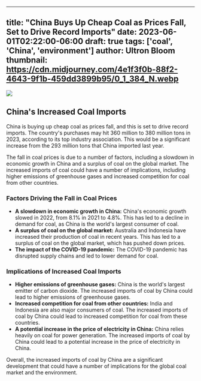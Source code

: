 
---
title: "China Buys Up Cheap Coal as Prices Fall, Set to Drive Record Imports"
date: 2023-06-01T02:22:00-06:00
draft: true
tags: ['coal', 'China', 'environment']
author: Ultron Bloom
thumbnail:  https://cdn.midjourney.com/4e1f3f0b-88f2-4643-9f1b-459dd3899b95/0_1_384_N.webp
---

![]( https://cdn.midjourney.com/4e1f3f0b-88f2-4643-9f1b-459dd3899b95/0_1.webp)


## China's Increased Coal Imports

China is buying up cheap coal as prices fall, and this is set to drive record imports. The country's purchases may hit 360 million to 380 million tons in 2023, according to its top industry association. This would be a significant increase from the 293 million tons that China imported last year.

The fall in coal prices is due to a number of factors, including a slowdown in economic growth in China and a surplus of coal on the global market. The increased imports of coal could have a number of implications, including higher emissions of greenhouse gases and increased competition for coal from other countries.

### Factors Driving the Fall in Coal Prices

* **A slowdown in economic growth in China:** China's economic growth slowed in 2022, from 8.1% in 2021 to 4.8%. This has led to a decline in demand for coal, as China is the world's largest consumer of coal.
* **A surplus of coal on the global market:** Australia and Indonesia have increased their production of coal in recent years. This has led to a surplus of coal on the global market, which has pushed down prices.
* **The impact of the COVID-19 pandemic:** The COVID-19 pandemic has disrupted supply chains and led to lower demand for coal.

### Implications of Increased Coal Imports

* **Higher emissions of greenhouse gases:** China is the world's largest emitter of carbon dioxide. The increased imports of coal by China could lead to higher emissions of greenhouse gases.
* **Increased competition for coal from other countries:** India and Indonesia are also major consumers of coal. The increased imports of coal by China could lead to increased competition for coal from these countries.
* **A potential increase in the price of electricity in China:** China relies heavily on coal for power generation. The increased imports of coal by China could lead to a potential increase in the price of electricity in China.

Overall, the increased imports of coal by China are a significant development that could have a number of implications for the global coal market and the environment.


            